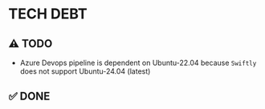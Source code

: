 # TECH DEBT
## ⚠️ TODO
- Azure Devops pipeline is dependent on Ubuntu-22.04 because `Swiftly` does not support Ubuntu-24.04 (latest)

## ✅ DONE
